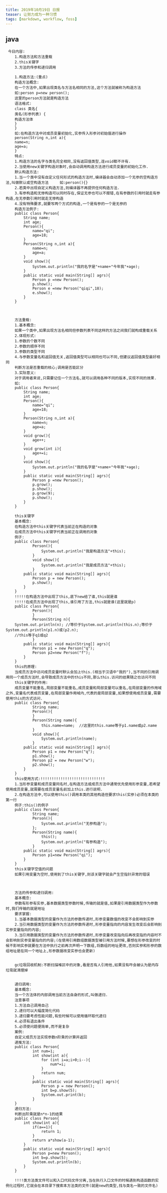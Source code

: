 ```yaml
---
title: 2019年10月19日 日报 
teaser: 让努力成为一种习惯
tags: [markdown, workflow, foss]
---
```

## java
     今日内容:
		1.构造方法和方法重载
		2.this关键字
		3.方法的传参和递归调用

		1.构造方法:(重点)
		构造方法概念:
		在一个方法中,如果出现类名与方法名相同的方法,这个方法就被称为构造方法
		如:person p=new person();
		这里的person方法就是构造方法
		语法格式:
		class 类名{
		类名(形参列表) {
		构造方法体
		}
		}
		如:在构造方法中对成员变量初始化,实参传入形参对初始值进行操作
		person(String n,int a){
		name=n;
		age=a;
		}
		特点:
		1.构造方法的名字与类名完全相同,没有返回值类型,连void都不许有.
		2.当使用new关键字构造对象时,会自动调用构造方法进行成员变量的初始化工作.
		默认构造方法:
		1.当一个类中没有自定义任何形式的构造方法时,编译器会自动添加一个无参的空构造方法,叫做默认或空构造方法	 如:person(){}
		2.若类中出现自定义构造方法,则编译器不再提供任何构造方法.
		3.有参构造和无惨构造可以同时存在,保证无参也可以不报错,在有参数的引用时就走有参构造,在无参数引用时就走无惨构造
		4.没有特殊要求,就要写两个方式的构造,一个是有参的一个是无参的
		构造方法例子:
		public class Person{
			String name;
			int age;
			Person(){
				name="qi";
				age=18;
			}
			Person(String n,int a){
				name=n;
				age=a;
			}
			void show(){
				System.out.println("我的名字是"+name+"今年我"+age);
			}
			public static void main(String[] agrs){
				Person p =new Person();
				p.show();
				Person e =new Person("qiqi",18);
				e.show();
			}
		}



		方法重载:
		1.基本概念:
		如果一个类中,如果出现方法名相同但参数列表不同这样的方法之间我们就构成重载关系
		2.体现形式:
		1.参数的个数不同
		2.参数的顺序不同
		3.参数的类型不同
		4.与参数变量名和返回值无关,返回值类型可以相同也可以不同,但建议返回值类型最好相同
		判断方法是否重载的核心;调用是否能区分
		3.实际意义:
		对于调用者来说,只需要记住一个方法名,就可以调用各种不同的版本,实现不同的效果.
		如:
		public class Person{
			String name;
			int age;
			Person(){
				name="qi";
				age=18;
			}
			Person(String n,int a){
				name=n;
				age=a;
			}
			void grow(){
				age++;
			}
			void grow(int i){
				age+=i;
			}
			void show(){
				System.out.println("我的名字是"+name+"今年我"+age);
			}
			public static void main(String[] agrs){
				Person p =new Person();
				p.grow();
				p.show();
				p.grow(9);
				p.show();
			}
		}

		this关键字
		基本概念:
		在构造方法中this关键字代表当前正在构造的对象
		在成员方法中this关键字代表当前正在调用的对象
		例子:
		public class Person{
				Person(){
					System.out.println("我是构造方法"+this);
				}
				void show(){
					System.out.println("我是成员方法"+this);
				}
			public static void main(String[] agrs){
				Person p = new Person();
				p.show();
			}
		}
		!!!!!在构造方法中出现了this,底下new给了谁,this就是谁
		!!!!!在成员方法中出现了this,谁引用了方法,this就是谁(这里就是p)
		public class Person{
				Person(){
				}
				Person(String n){
		System.out.println(n); //等价于System.out.println(this.n);等价于System.out.println(p1.n)或(p2.n);  
		//this等于q1或q2
				}
			public static void main(String[] agrs){
				Person p1 = new Person("q");
				Person p2=new Person("f");
			}
		}
		this的原理:
		当成员方法中访问成员变量时默认会加上this.(相当于汉语中"我的"),当不同的引用调用同一个成员方法时,会导致成员方法中的this不同,那么this.访问的结果随之也访问不同
		this关键字的作用:
		成员变量不能重名,局部变量不能重名,成员变量和局部变量可以重名,在局部变量的作用域之外,变量名代表成员变量,在局部变量作用域内,代表的是局部变量,如果想使用成员变量,需要使用this的方式访问.
		public class Person{
				String name;
				Person(){
				}
				Person(String name){
					this.name=name;  //这里的this.name等于p1.name或p2.name 
				}
				void show(){
					System.out.println(name);
				}
			public static void main(String[] agrs){
				Person p1 = new Person("q");
				p1.show();
				Person p2 = new Person("w");
				p2.show();
			}
		}
		this使用方式:!!!!!!!!!!!!!!!!!!!!!!!!!!!!!
		1.当形参变量和成员变量同名时,在构造方法或成员方法中通常优先使用形参变量,若希望使用成员变量,就需要在成员变量名前加上this.进行说明.
		2.在构造方法中,可以使用this()调用本类的其他构造但要求this(实参)必须在本类的第一行
		例子:this()的例子
		public class Person{
				String name;
				Person(){
					System.out.println("无参构造");
				};
				Person(String name){
					this();
					System.out.println("有参构造");
				}
			public static void main(String[] agrs){
				Person p1=new Person("qi");
			}
		}
		this关键字空值的问题
		如果引用变量为空时,使用到了this关键字,则该关键字就会产生空指针异常的错误



		方法的传参和递归调用:
		基本概念:
		参数有形参有实参,基本数据类型参数时候,传输的就是值,如果是引用数据类型作为参数时,我们传输的就是地址
		要求掌握:
		1.当基本数据类型的变量作为方法的参数传递时,形参变量数值的改变不会影响到实参
		2.当引用数据类型的变量作为方法的参数传递时,形参变量指向的内容发生改变后会影响到实参变量指向的内容;
		3.当引用数据类型的变量作为方法的参数传递时,形参变量改变指向后再改变指的内容时不会影响到实参变量指向的内容;(在使用引用数组数据类型被引用方法时候,要想在形参改变的时候不影响实参就要在方法中执行之前再次声明一下数组,将数组的地址更改,否则实参和形参的数组地址是在同一个地址上,形参数据改变实参也会更新)


		gc垃圾回收机制:不断扫描堆区中的对象,看是否有人引用他,如果没有咋会被认为是内存垃圾就清理掉


		递归调用:
		基本概念:
		当一个方法体的内部调用当前方法自身的形式,叫做递归.
		注意事项
		1.方法自己调用自己
		2.递归可以大幅度简化代码
		3.递归要考虑性能问题,有些时候可以使用循环取代递归
		4.必须有退出条件
		5.必须使问题便简单,而不是复杂
		案例:
		自定义成员方法实现参数n阶乘的计算并返回
		递推方法:
		public class Person{
				int num=1;
				int show(int a){
					for (int i=a;i>0;i--){
						num*=i;
					}
					return num;
				}
				public static void main(String[] agrs){
					Person p = new Person();
					int b=p.show(5);
					System.out.print(b);
				}
		}
		递归方法:
		判断出阶乘就是n*n-1的结果
		public class Person{
			int show(int a){
				if(a==1){
					return 1;
				}
				return a*show(a-1);
			}
			public static void main(String[] agrs){
				Person p=new Person();
				int b=p.show(5);
				System.out.println(b);
			}
		}

		!!!!类方法类文件可以和入口代码文件分离,当在执行入口文件的时候遇到构造函数的实例化过程时,它就会在本目录下搜索本方法类的文件(就是new的类型,找与类名一致的文件名)











